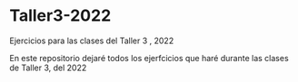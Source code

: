 # Taller3-2022
Ejercicios para las clases del Taller 3 , 2022

En este repositorio dejaré todos los ejerfcicios que haré durante las clases de Taller 3, del 2022
